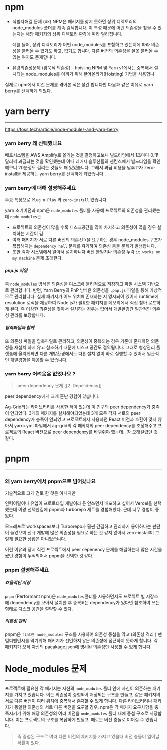 
# npm 
 
- 식별자해결 문제 (dk)
	NPM은 패키지를 찾지 못하면 상위 디렉토리의 node_modules 폴더를 계속 검색합니다. 이 특성 때문에 어떤 의존성을 찾을 수 있는지는 해당 패키지의 상위 디렉토리 환경에 따라 달라집니다.
	
	예를 들어, 상위 디렉토리가 어떤 node_modules를 포함하고 있는지에 따라 의존성을 불러올 수 있기도 하고, 없기도 합니다. 다른 버전의 의존성을 잘못 불러올 수 있는 여지도 존재합니다. 
	
- 유령의존성문제 (암묵적 의존성) - hoisting
	NPM 및 Yarn v1에서는 중복해서 설치되는 node_modules를 아끼기 위해 끌어올리기(Hoisting) 기법을 사용합니

실제로 npm에서 이런 문제를 겪어본 적은 없긴 합니다만 다음과 같은 이유로 yarn berry를 선택하게 되었다. 


# yarn berry 
---
https://toss.tech/article/node-modules-and-yarn-berry

### yarn berry 왜 선택했나요 
배포시스템을 AWS Amplify로 옮기는 것을 결정하고보니 
빌드타임에서 1초마다 0.몇 달러씩 과금되는 것을 확인했는데 이때 레거시 솔루션들의 
젠킨스에서 빌드타임을 확인해보니 20분정도 걸리는 것들도 꽤 있었습니다.
그래서 과금 비용을 낮추고자 zero-install을 제공하는 yarn berry를 선택하게 되었습니다 .


### yarn berry에 대해 설명해주세요 
주요 특징으로 `Plug n Play` 와 `zero-install` 있습니다. 

yarn 초기버전과 npm은 `node_modules` 폴더를 사용해 프로젝트의 의존성을 관리했는데 
`node_modules`는 
- 프로젝트의 의존성이 많을 수록 디스크공간을 많이 차지하고 의존성이 많을 경우 설치하는 시간이 김
- 여러 패키지가 서로 다른 버전의 의존선ㅇ을 요구하는 경우 node_modules 구조가 복잡해지는 `dependency hell` 문제를 야기하여 의존성 충돌 문제가 발생합니다.
- 또한 각자 시스템에서 알아서 설치하니까 버전 불일치나 의존성 누락 `it works on my machine` 문제 초래한다. 

##### pnp.js 파일
즉 `node_modules` 방식은 의존성을 디스크에 물리적으로 저장하고 파일 시스템 기반으로 관리합니다. 
반면, Yarn Berry의 PnP 방식은 의존성을 `.pnp.js` 파일을 통해 가상적으로 관리합니다. 
실제 패키지가 어느 위치에 존재하는 지 명시되어 있어서 runtime에 resolution 로직을 제공하여 Node.js가 필요한 패키지를 메모리에서 직접 찾아 로드하게 된다. 
즉 이상한 의존성을 찾아서 설치하는 경우는 없어서 개발환경간 일관적인 의존성 관리를 보장합니다.

##### 압축파일과 함께 
또 의존성 파일을 압축파일로 관리하고, 의존성이 중복되는 경우 기존에 존재하던 의존성을 재설치 하지 않고 참조하기 때문에 디스크 공간도 절약됩니다. 그대로 형상관리 플랫폼에 올리게되면 
다른 개발환경에서도 다른 설치 없이 바로 실행할 수 있어서 일관적인 개발경험을 제공할 수 있습니다. 


### yarn berry 어려움은 없었나요 ? 

> peer dependency 문제 [[2. Dependency]]

peer dependency에게 크게 혼난 경험이 있습니다. 

Ag-Grid라는 라이브러리를 사용한 적이 있는데 이 친구의 peer dependency가 충족이 안되었다. 
3개의 패키지를 설치해야되었는데 3개 모두 각자 서로의 peer dependency가 충족이 안되었고 
프로젝트에서 사용하던 React 버전과 호환이 맞지 않아서 
yarrc.yml 파일에서 ag-grid의 각 패키지의 peer dependency를 조정해주고 프로젝트의 React 버전으로 peer dependency를 바꿔줘야 했는데.. 참 오래걸렸던 것 같다.




# pnpm 
---

### 왜 yarn berry에서 pnpm으로 넘어갔나요 

기술적으로 크게 검토 한 것은 아니지만  

인력이탈이나 유입이 
프로토타입 개발이라 돈 안쓰면서 배포하고 싶어서 Vercel을 선택했는데 
이왕 선택한김에 pnpm과 turborepo 세트를 경험해봤다. 근데 너무 경험이 좋았다.  
 
모노레포로 workspaces보다 Turborepo가 훨씬 간결하고 관리하기 용이하다는 판단이 들었으며 
신규 개발에 많은 의존성을 필요로 하는 것 같지 않아서 zero-install이 그렇게 필요한 상황은 아니었습니다. 

이런 이유와 당시 직전 프로젝트에서 peer depenency 문제를 해결하는데 많은 시간을 썼던 경험이 누적되어서 
pnpm을 선택한 것 같다.
 

### pnpm 설명해주세요 

##### 효율적인 저장 
`pnpm` (Performant npm)은 `node_modules` 폴더를 사용하면서도 
프로젝트 별 저장소에 dependency를 모아서 설치한 후 중복되는 dependency가 있다면 참조하여 쓰는 형태로 디스크 공간을 절약할 수 있다.


##### 의존성 관리 
pnpm은 `flat한 node_modules` 구조를 사용하여 의존성 중첩을 막고 
(의존성 격리 ) 팬텀디펜던시를 막기위해 패키지가 선언하지 않은 의존성에 접근하지 못하게 합니다. 
각 패키지가 오직 자신의 pacakage.json에 명시된 의존성만 사용할 수 있게 합니다. 

 


# Node_modules 문제 
---
프로젝트에 필요한 각 패키지는 자신의 `node_modules` 폴더 안에 자신이 의존하는 패키지를 가지고 있습니다. 이는 의존성이 중첩되어 저장되는 구조를 만들고, 같은 패키지의 서로 다른 버전이 여러 위치에 중복해서 존재할 수 있게 합니다.
다른 라이브러리나 패키지가 동일한 의존성의 서로 다른 버전을 요구할 경우, npm은 각 패키지 요구사항을 충족시키기 위해 해당 의존성의 여러 버전을 `node_modules` 폴더 내에 중첩 구조로 저장합니다. 이는 프로젝트의 구조를 복잡하게 만들고, 때로는 버전 충돌로 이어질 수 있습니다.

> 즉 중첩된 구조로 여러 다른 버전의 패키지를 가지고 있을때 버전 충돌이 일어날 확률이 있다.